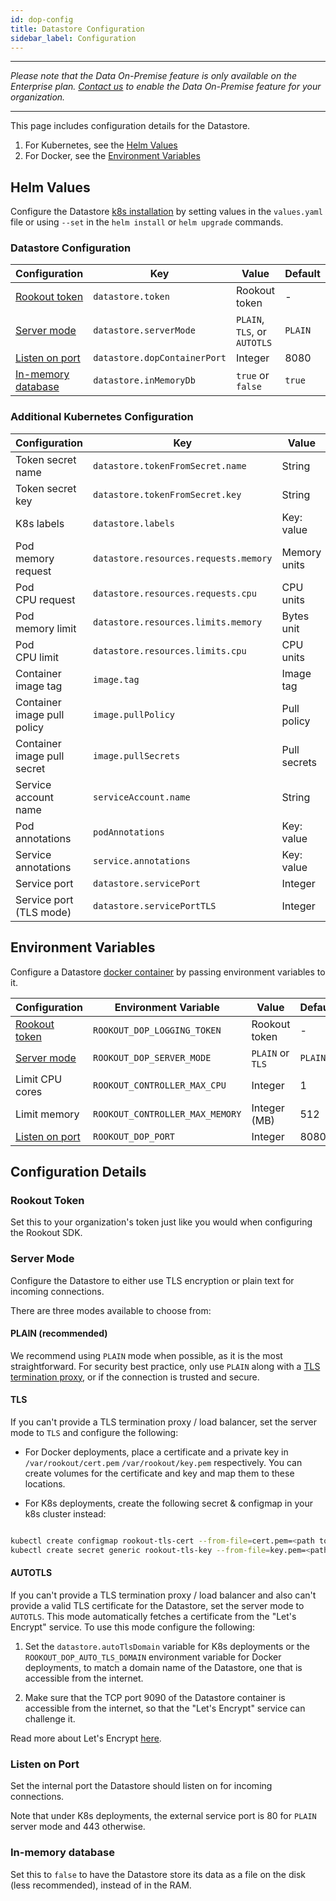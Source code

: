 ```yaml
---
id: dop-config
title: Datastore Configuration
sidebar_label: Configuration
---
```

* * *

_Please note that the Data On-Premise feature is only available on the Enterprise plan. [Contact us](https://www.rookout.com/company/contact) to enable the Data On-Premise feature for your organization._

* * *

This page includes configuration details for the Datastore.

1.  For Kubernetes, see the [Helm Values](#helm-values)
2.  For Docker, see the [Environment Variables](#environment-variables)

## Helm Values

Configure the Datastore [k8s installation](dop-install.md#kubernetes) by setting values in the `values.yaml` file or using `--set` in the `helm install` or `helm upgrade` commands.

### Datastore Configuration

| Configuration                             | Key                                 | Value                                             | Default        |
| ----------------------------------------- | ----------------------------------- | ------------------------------------------------- | -------------- |
| [Rookout token](#rookout-token)           | `datastore.token`            | Rookout token                                     | -              |
| [Server mode](#server-mode)               | `datastore.serverMode`       | `PLAIN`, `TLS`, or `AUTOTLS` | `PLAIN` |
| [Listen on port](#listen-on-port)         | `datastore.dopContainerPort` | Integer                                           | 8080           |
| [In-memory database](#in-memory-database) | `datastore.inMemoryDb`       | `true` or `false`                   | `true`  |

### Additional Kubernetes Configuration

| Configuration                  | Key                                          | Value        | Default         |
| ------------------------------ | -------------------------------------------- | ------------ | --------------- |
| Token secret name              | `datastore.tokenFromSecret.name`      | String       | -               |
| Token secret key               | `datastore.tokenFromSecret.key`       | String       | -               |
| K8s labels                     | `datastore.labels`                    | Key: value   | -               |
| Pod<br />memory request          | `datastore.resources.requests.memory` | Memory units | 1Gi             |
| Pod<br />CPU request             | `datastore.resources.requests.cpu`    | CPU units    | 1               |
| Pod<br />memory limit            | `datastore.resources.limits.memory`   | Bytes unit   | 4Gi             |
| Pod<br />CPU limit               | `datastore.resources.limits.cpu`      | CPU units    | 2               |
| Container<br />image tag         | `image.tag`                           | Image tag    | latest          |
| Container<br />image pull policy | `image.pullPolicy`                    | Pull policy  | `Always` |
| Container<br />image pull secret | `image.pullSecrets`                   | Pull secrets | -               |
| Service account<br />name        | `serviceAccount.name`                 | String       | -               |
| Pod<br />annotations             | `podAnnotations`                      | Key: value   | -               |
| Service<br />annotations         | `service.annotations`                 | Key: value   | -               |
| Service port                   | `datastore.servicePort`               | Integer      | 80              |
| Service port (TLS mode)        | `datastore.servicePortTLS`            | Integer      | 443             |

## Environment Variables

Configure a Datastore [docker container](dop-install.md#docker) by passing environment variables to it.

| Configuration                     | Environment Variable                   | Value                          | Default        |
| --------------------------------- | -------------------------------------- | ------------------------------ | -------------- |
| [Rookout token](#rookout-token)   | `ROOKOUT_DOP_LOGGING_TOKEN`     | Rookout token                  | -              |
| [Server mode](#server-mode)       | `ROOKOUT_DOP_SERVER_MODE`       | `PLAIN` or `TLS` | `PLAIN` |
| Limit CPU cores                   | `ROOKOUT_CONTROLLER_MAX_CPU`    | Integer                        | 1              |
| Limit memory                      | `ROOKOUT_CONTROLLER_MAX_MEMORY` | Integer (MB)                   | 512            |
| [Listen on port](#listen-on-port) | `ROOKOUT_DOP_PORT`              | Integer                        | 8080           |

## Configuration Details

### Rookout Token

Set this to your organization's token just like you would when configuring the Rookout SDK.

### Server Mode

Configure the Datastore to either use TLS encryption or plain text for incoming connections.

There are three modes available to choose from:

#### PLAIN (recommended)

We recommend using `PLAIN` mode when possible, as it is the most straightforward. For security best practice, only use `PLAIN` along with a [TLS termination proxy](https://en.wikipedia.org/wiki/TLS_termination_proxy), or if the connection is trusted and secure.

#### TLS

If you can't provide a TLS termination proxy / load balancer, set the server mode to `TLS` and configure the following:

-   For Docker deployments, place a certificate and a private key in `/var/rookout/cert.pem` `/var/rookout/key.pem` respectively. You can create volumes for the certificate and key and map them to these locations.

-   For K8s deployments, create the following secret & configmap in your k8s cluster instead:

```bash

kubectl create configmap rookout-tls-cert --from-file=cert.pem=<path to cert file>
kubectl create secret generic rookout-tls-key --from-file=key.pem=<path to key file>

```

#### AUTOTLS

If you can't provide a TLS termination proxy / load balancer and also can't provide a valid TLS certificate for the Datastore, set the server mode to `AUTOTLS`. This mode automatically fetches a certificate from the "Let's Encrypt" service. To use this mode configure the following:

1.  Set the `datastore.autoTlsDomain` variable for K8s deployments or the `ROOKOUT_DOP_AUTO_TLS_DOMAIN` environment variable for Docker deployments, to match a domain name of the Datastore, one that is accessible from the internet.

2.  Make sure that the TCP port 9090 of the Datastore container is accessible from the internet, so that the "Let's Encrypt" service can challenge it.

Read more about Let's Encrypt [here](https://letsencrypt.org/).

### Listen on Port

Set the internal port the Datastore should listen on for incoming connections.

Note that under K8s deployments, the external service port is 80 for `PLAIN` server mode and 443 otherwise.

### In-memory database

Set this to `false` to have the Datastore store its data as a file on the disk (less recommended), instead of in the RAM.
